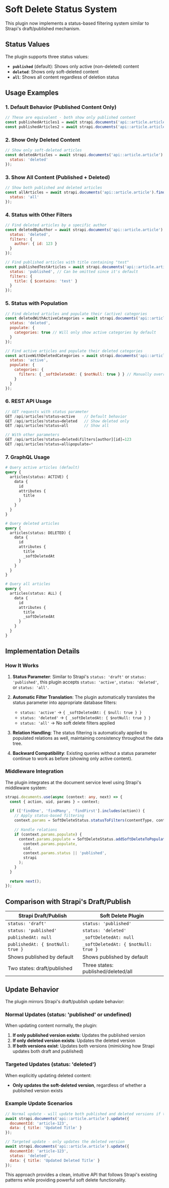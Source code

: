 # Soft Delete Status System

This plugin now implements a status-based filtering system similar to Strapi's draft/published mechanism.

## Status Values

The plugin supports three status values:

- **`published`** (default): Shows only active (non-deleted) content
- **`deleted`**: Shows only soft-deleted content  
- **`all`**: Shows all content regardless of deletion status

## Usage Examples

### 1. Default Behavior (Published Content Only)
```javascript
// These are equivalent - both show only published content
const publishedArticles1 = await strapi.documents('api::article.article').findMany();
const publishedArticles2 = await strapi.documents('api::article.article').findMany({ status: 'published' });
```

### 2. Show Only Deleted Content
```javascript
// Show only soft-deleted articles
const deletedArticles = await strapi.documents('api::article.article').findMany({ 
  status: 'deleted' 
});
```

### 3. Show All Content (Published + Deleted)
```javascript
// Show both published and deleted articles
const allArticles = await strapi.documents('api::article.article').findMany({ 
  status: 'all' 
});
```

### 4. Status with Other Filters
```javascript
// Find deleted articles by a specific author
const deletedByAuthor = await strapi.documents('api::article.article').findMany({
  status: 'deleted',
  filters: {
    author: { id: 123 }
  }
});

// Find published articles with title containing "test"
const publishedTestArticles = await strapi.documents('api::article.article').findMany({
  status: 'published', // Can be omitted since it's default
  filters: {
    title: { $contains: 'test' }
  }
});
```

### 5. Status with Population
```javascript
// Find deleted articles and populate their (active) categories
const deletedWithActiveCategories = await strapi.documents('api::article.article').findMany({
  status: 'deleted',
  populate: {
    categories: true // Will only show active categories by default
  }
});

// Find active articles and populate their deleted categories
const activeWithDeletedCategories = await strapi.documents('api::article.article').findMany({
  status: 'active',
  populate: {
    categories: {
      filters: { _softDeletedAt: { $notNull: true } } // Manually override to show deleted
    }
  }
});
```

### 6. REST API Usage
```javascript
// GET requests with status parameter
GET /api/articles?status=active    // Default behavior
GET /api/articles?status=deleted   // Show deleted only
GET /api/articles?status=all       // Show all

// With other parameters
GET /api/articles?status=deleted&filters[author][id]=123
GET /api/articles?status=all&populate=*
```

### 7. GraphQL Usage
```graphql
# Query active articles (default)
query {
  articles(status: ACTIVE) {
    data {
      id
      attributes {
        title
      }
    }
  }
}

# Query deleted articles
query {
  articles(status: DELETED) {
    data {
      id
      attributes {
        title
        _softDeletedAt
      }
    }
  }
}

# Query all articles
query {
  articles(status: ALL) {
    data {
      id
      attributes {
        title
        _softDeletedAt
      }
    }
  }
}
```

## Implementation Details

### How It Works

1. **Status Parameter**: Similar to Strapi's `status: 'draft'` or `status: 'published'`, this plugin accepts `status: 'active'`, `status: 'deleted'`, or `status: 'all'`.

2. **Automatic Filter Translation**: The plugin automatically translates the status parameter into appropriate database filters:
   - `status: 'active'` → `{ _softDeletedAt: { $null: true } }`
   - `status: 'deleted'` → `{ _softDeletedAt: { $notNull: true } }`  
   - `status: 'all'` → No soft delete filters applied

3. **Relation Handling**: The status filtering is automatically applied to populated relations as well, maintaining consistency throughout the data tree.

4. **Backward Compatibility**: Existing queries without a status parameter continue to work as before (showing only active content).

### Middleware Integration

The plugin integrates at the document service level using Strapi's middleware system:

```typescript
strapi.documents.use(async (context: any, next) => {
  const { action, uid, params } = context;
  
  if (['findOne', 'findMany', 'findFirst'].includes(action)) {
    // Apply status-based filtering
    context.params = SoftDeleteStatus.statusToFilters(contentType, context.params);
    
    // Handle relations
    if (context.params.populate) {
      context.params.populate = SoftDeleteStatus.addSoftDeleteToPopulate(
        context.params.populate,
        uid,
        context.params.status || 'published',
        strapi
      );
    }
  }
  
  return next();
});
```

## Comparison with Strapi's Draft/Publish

| Strapi Draft/Publish | Soft Delete Plugin |
|---------------------|-------------------|
| `status: 'draft'` | `status: 'published'` |
| `status: 'published'` | `status: 'deleted'` |
| `publishedAt: null` | `_softDeletedAt: null` |
| `publishedAt: { $notNull: true }` | `_softDeletedAt: { $notNull: true }` |
| Shows published by default | Shows published by default |
| Two states: draft/published | Three states: published/deleted/all |

## Update Behavior

The plugin mirrors Strapi's draft/publish update behavior:

### Normal Updates (status: 'published' or undefined)
When updating content normally, the plugin:
1. **If only published version exists**: Updates the published version
2. **If only deleted version exists**: Updates the deleted version  
3. **If both versions exist**: Updates both versions (mimicking how Strapi updates both draft and published)

### Targeted Updates (status: 'deleted')
When explicitly updating deleted content:
- **Only updates the soft-deleted version**, regardless of whether a published version exists

### Example Update Scenarios
```javascript
// Normal update - will update both published and deleted versions if they exist
await strapi.documents('api::article.article').update({
  documentId: 'article-123',
  data: { title: 'Updated Title' }
});

// Targeted update - only updates the deleted version
await strapi.documents('api::article.article').update({
  documentId: 'article-123',
  status: 'deleted',
  data: { title: 'Updated Deleted Title' }
});
```

This approach provides a clean, intuitive API that follows Strapi's existing patterns while providing powerful soft delete functionality.
